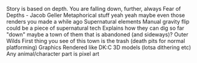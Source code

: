 Story is based on depth.
	You are falling down, further, always
	Fear of Depths - Jacob Geller
	Metaphorical stuff yeah yeah
	maybe even those renders you made a while ago
Supernatural elements
	Manual gravity flip could be a piece of supernatural tech
	Explains how they can dig so far "down"
	maybe a town of them that is abandoned (and sideways)? Outer Wilds
	First thing you see of this town is the trash (death pits for normal platforming)
Graphics
	Rendered like DK:C 3D models (lotsa dithering etc)
	Any animal/character part is pixel art